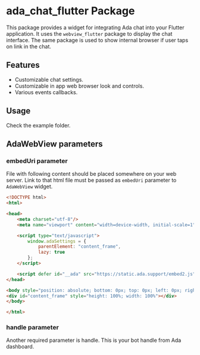 # ada_chat_flutter Package

This package provides a widget for integrating Ada chat into your Flutter application. 
It uses the `webview_flutter` package to display the chat interface. The same package is used to 
show internal browser if user taps on link in the chat.

## Features

- Customizable chat settings.
- Customizable in app web browser look and controls.
- Various events callbacks.

## Usage

Check the example folder.

## AdaWebView parameters

### embedUri parameter

File with following content should be placed somewhere on your web server. Link to that html file 
must be passed as `embedUri` parameter to `AdaWebView` widget.

```html
<!DOCTYPE html>
<html>

<head>
    <meta charset="utf-8"/>
    <meta name="viewport" content="width=device-width, initial-scale=1" />

    <script type="text/javascript">
        window.adaSettings = {
            parentElement: "content_frame",
            lazy: true
        };
    </script>

    <script defer id="__ada" src="https://static.ada.support/embed2.js"></script>
</head>

<body style="position: absolute; bottom: 0px; top: 0px; left: 0px; right: 0px; margin: 0; padding: 0;">
<div id="content_frame" style="height: 100%; width: 100%"></div>
</body>

</html>
```

### handle parameter

Another required parameter is handle. This is your bot handle from Ada dashboard.

